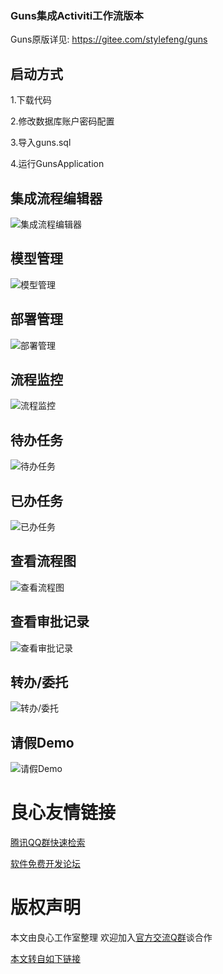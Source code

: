 ### Guns集成Activiti工作流版本
Guns原版详见: https://gitee.com/stylefeng/guns

## 启动方式
1.下载代码

2.修改数据库账户密码配置

3.导入guns.sql

4.运行GunsApplication

## 集成流程编辑器
![集成流程编辑器](https://images.gitee.com/uploads/images/2019/1108/161300_5ccb527b_1564001.png "屏幕截图.png")

## 模型管理
![模型管理](https://images.gitee.com/uploads/images/2019/1108/161349_4dfd5840_1564001.png "屏幕截图.png")

## 部署管理
![部署管理](https://images.gitee.com/uploads/images/2019/1108/161415_0a3ba0fa_1564001.png "屏幕截图.png")

## 流程监控
![流程监控](https://images.gitee.com/uploads/images/2019/1108/162543_853eb2db_1564001.png "屏幕截图.png")

## 待办任务
![待办任务](https://images.gitee.com/uploads/images/2019/1108/162642_5a2169c7_1564001.png "屏幕截图.png")

## 已办任务
![已办任务](https://images.gitee.com/uploads/images/2019/1108/162718_9f8ae497_1564001.png "屏幕截图.png")

## 查看流程图
![查看流程图](https://images.gitee.com/uploads/images/2019/1108/162759_0ab54233_1564001.png "屏幕截图.png")

## 查看审批记录
![查看审批记录](https://images.gitee.com/uploads/images/2019/1108/162908_c444b20f_1564001.png "屏幕截图.png")

## 转办/委托
![转办/委托](https://images.gitee.com/uploads/images/2019/1108/162950_a8e50188_1564001.png "屏幕截图.png")

## 请假Demo
![请假Demo](https://images.gitee.com/uploads/images/2019/1108/163048_5e24cf58_1564001.png "屏幕截图.png")


 # 良心友情链接

[腾讯QQ群快速检索](http://u.720life.cn/s/8cf73f7c)

[软件免费开发论坛](http://u.720life.cn/s/bbb01dc0)

# 版权声明 

本文由良心工作室整理 欢迎加入[官方交流Q群](https://u.720life.cn/s/f2316816)谈合作

[本文转自如下链接](http://u.720life.cn/g/2e71d0f0a5c601172267ba20d3a43c6ef95bebebc1175a1a766ebea764a2ba68e8bd320d8d8ca2741acab6319aea04dd76568218f1a3efca600ebba3556f9021)